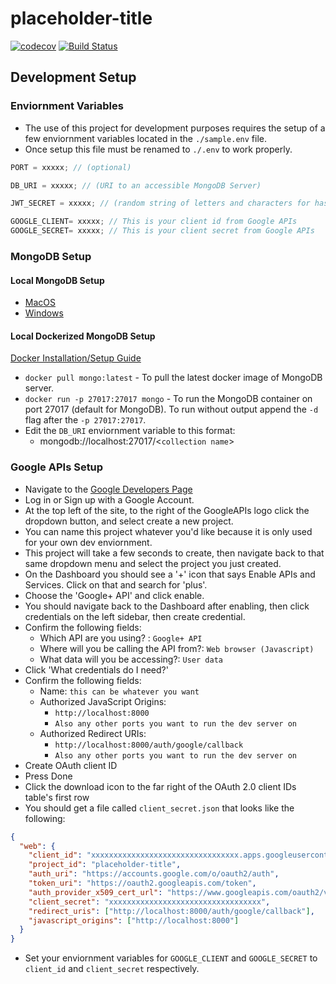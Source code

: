 # placeholder-title

[![codecov](https://codecov.io/gh/uptonm/placeholder-title/branch/master/graph/badge.svg)](https://codecov.io/gh/uptonm/placeholder-title)
[![Build Status](https://travis-ci.org/uptonm/placeholder-title.svg?branch=master)](https://travis-ci.org/uptonm/placeholder-title)

## Development Setup

### Enviornment Variables

- The use of this project for development purposes requires the setup of a few enviornment variables located in the `./sample.env` file.
- Once setup this file must be renamed to `./.env` to work properly.

```javascript
PORT = xxxxx; // (optional)

DB_URI = xxxxx; // (URI to an accessible MongoDB Server)

JWT_SECRET = xxxxx; // (random string of letters and characters for hashing)

GOOGLE_CLIENT= xxxxx; // This is your client id from Google APIs
GOOGLE_SECRET= xxxxx; // This is your client secret from Google APIs
```

### MongoDB Setup

#### Local MongoDB Setup

- [MacOS](https://treehouse.github.io/installation-guides/mac/mongo-mac.html)
- [Windows](https://medium.com/@LondonAppBrewery/how-to-download-install-mongodb-on-windows-4ee4b3493514)

#### Local Dockerized MongoDB Setup

[Docker Installation/Setup Guide](https://docs.docker.com/install/)

- `docker pull mongo:latest` - To pull the latest docker image of MongoDB server.
- `docker run -p 27017:27017 mongo` - To run the MongoDB container on port 27017 (default for MongoDB). To run without output append the `-d` flag after the `-p 27017:27017`.
- Edit the `DB_URI` enviornment variable to this format:
  - mongodb://localhost:27017/\<`collection name`>
  
### Google APIs Setup

- Navigate to the [Google Developers Page](https://console.developers.google.com)
- Log in or Sign up with a Google Account.
- At the top left of the site, to the right of the GoogleAPIs logo click the dropdown button, and select create a new project.
- You can name this project whatever you'd like because it is only used for your own dev enviornment.
- This project will take a few seconds to create, then navigate back to that same dropdown menu and select the project you just created.
- On the Dashboard you should see a '+' icon that says Enable APIs and Services. Click on that and search for 'plus'.
- Choose the 'Google+ API' and click enable.
- You should navigate back to the Dashboard after enabling, then click credentials on the left sidebar, then create credential.
- Confirm the following fields:
  - Which API are you using? : `Google+ API`
  - Where will you be calling the API from?: `Web browser (Javascript)`
  - What data will you be accessing?: `User data`
- Click 'What credentials do I need?'
- Confirm the following fields:
  - Name: `this can be whatever you want`
  - Authorized JavaScript Origins:
    - `http://localhost:8000`
    - `Also any other ports you want to run the dev server on`
  - Authorized Redirect URIs:
    - `http://localhost:8000/auth/google/callback`
    - `Also any other ports you want to run the dev server on`
- Create OAuth client ID
- Press Done
- Click the download icon to the far right of the OAuth 2.0 client IDs table's first row
- You should get a file called `client_secret.json` that looks like the following:
``` json
{
  "web": {
    "client_id": "xxxxxxxxxxxxxxxxxxxxxxxxxxxxxxxxx.apps.googleusercontent.com",
    "project_id": "placeholder-title",
    "auth_uri": "https://accounts.google.com/o/oauth2/auth",
    "token_uri": "https://oauth2.googleapis.com/token",
    "auth_provider_x509_cert_url": "https://www.googleapis.com/oauth2/v1/certs",
    "client_secret": "xxxxxxxxxxxxxxxxxxxxxxxxxxxxxxxxxx",
    "redirect_uris": ["http://localhost:8000/auth/google/callback"],
    "javascript_origins": ["http://localhost:8000"]
  }
}
```
- Set your enviornment variables for `GOOGLE_CLIENT` and `GOOGLE_SECRET` to `client_id` and `client_secret` respectively.



